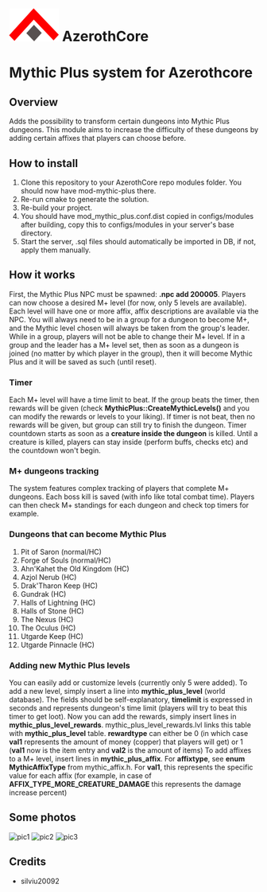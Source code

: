 # ![logo](https://raw.githubusercontent.com/azerothcore/azerothcore.github.io/master/images/logo-github.png) AzerothCore

# Mythic Plus system for Azerothcore

## Overview

Adds the possibility to transform certain dungeons into Mythic Plus dungeons. This module aims to increase the difficulty of these dungeons by adding certain affixes that players can choose before.

## How to install

1. Clone this repository to your AzerothCore repo modules folder. You should now have mod-mythic-plus there.
2. Re-run cmake to generate the solution.
3. Re-build your project.
4. You should have mod_mythic_plus.conf.dist copied in configs/modules after building, copy this to configs/modules in your server's base directory.
5. Start the server, .sql files should automatically be imported in DB, if not, apply them manually.

## How it works

First, the Mythic Plus NPC must be spawned: **.npc add 200005**. Players can now choose a desired M+ level (for now, only 5 levels are available). Each level will have one or more affix, affix descriptions are available via the NPC.
You will always need to be in a group for a dungeon to become M+, and the Mythic level chosen will always be taken from the group's leader. While in a group, players will not be able to change their M+ level.
If in a group and the leader has a M+ level set, then as soon as a dungeon is joined (no matter by which player in the group), then it will become Mythic Plus and it will be saved as such (until reset).

### Timer

Each M+ level will have a time limit to beat. If the group beats the timer, then rewards will be given (check **MythicPlus::CreateMythicLevels()** and you can modify the rewards or levels to your liking). If timer is not beat, then no rewards will be given, but group can still try to finish the dungeon.
Timer countdown starts as soon as a **creature inside the dungeon** is killed. Until a creature is killed, players can stay inside (perform buffs, checks etc) and the countdown won't begin.

### M+ dungeons tracking

The system features complex tracking of players that complete M+ dungeons. Each boss kill is saved (with info like total combat time). Players can then check M+ standings for each dungeon and check top timers for example.

### Dungeons that can become Mythic Plus

1. Pit of Saron (normal/HC)
2. Forge of Souls (normal/HC)
3. Ahn'Kahet the Old Kingdom (HC)
4. Azjol Nerub (HC)
5. Drak'Tharon Keep (HC)
6. Gundrak (HC)
7. Halls of Lightning (HC)
8. Halls of Stone (HC)
9. The Nexus (HC)
10. The Oculus (HC)
11. Utgarde Keep (HC)
12. Utgarde Pinnacle (HC)

### Adding new Mythic Plus levels

You can easily add or customize levels (currently only 5 were added).
To add a new level, simply insert a line into **mythic_plus_level** (world database). The fields should be self-explanatory, **timelimit** is expressed in seconds and represents dungeon's time limit (players will try to beat this timer to get loot).
Now you can add the rewards, simply insert lines in **mythic_plus_level_rewards**. mythic_plus_level_rewards.lvl links this table with **mythic_plus_level** table. **rewardtype** can either be 0 (in which case **val1** represents the amount of money (copper) that players will get) or 1 (**val1** now is the item entry and **val2** is the amount of items)
To add affixes to a M+ level, insert lines in **mythic_plus_affix**. For **affixtype**, see **enum MythicAffixType** from mythic_affix.h. For **val1**, this represents the specific value for each affix (for example, in case of **AFFIX_TYPE_MORE_CREATURE_DAMAGE** this represents the damage increase percent)

## Some photos

![pic1](https://github.com/silviu20092/mod-mythic-plus/blob/master/pics/pic1.png?raw=true)
![pic2](https://github.com/silviu20092/mod-mythic-plus/blob/master/pics/pic2.png?raw=true)
![pic3](https://github.com/silviu20092/mod-mythic-plus/blob/master/pics/pic3.png?raw=true)

## Credits
- silviu20092